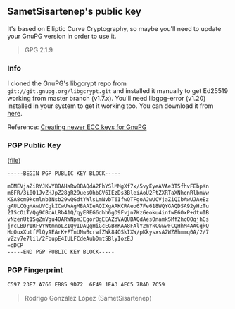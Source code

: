 ## SametSisartenep's public key

It's based on Elliptic Curve Cryptography, so maybe you'll need to update
your GnuPG version in order to use it.

> GPG 2.1.9

### Info

I cloned the GnuPG's libgcrypt repo from `git://git.gnupg.org/libgcrypt.git`
and installed it manually to get Ed25519 working from master branch (v1.7.x).
You'll need libgpg-error (v1.20) installed in your system to get it working
too.
You can download it from [here](ftp://ftp.gnupg.org/gcrypt/libgpg-error/).

Reference: [Creating newer ECC keys for
GnuPG](http://www.gniibe.org/memo/software/gpg/keygen-25519.html)

### PGP Public Key
([file](https://raw.githubusercontent.com/SametSisartenep/gpg-public-key/7BAD7C59.asc))

```txt
-----BEGIN PGP PUBLIC KEY BLOCK-----

mDMEVjaZiRYJKwYBBAHaRw8BAQdA2FhYSlMMgXf7x/5vyEyeAVAe3T5fhvFEbpKn
m6FR/3i0Q1JvZHJpZ28gR29uesOhbGV6IEzDs3BleiAoU2FtZXRTaXNhcnRlbmVw
KSA8cm9kcmlnb3Nsb29wQGdtYWlsLmNvbT6IfwQTFgoAJwUCVjaZiQIbAwUJAeEz
gAULCQgHAwUVCgkICwUWAgMBAAIeAQIXgAAKCRAeo67Fe618WQYGAQDSA92yHzTu
2IScOiT/Qg9CBcALRb41Q/qyEREG6dhh6gD9Fvjn7KzGeoku4infwE60xP+dtuIB
vNzenUt1SgZmVgu4OARWNpmJEgorBgEEAZdVAQUBAQdAes0namkSMf2hcOOqjhGs
jrcLBDrIRFVYWtmnoLZIQyIDAQgHiGcEGBYKAA8FAlY2mYkCGwwFCQHhM4AACgkQ
HqOuxXutfFlQyAEArK+FTnUNwBcrwfZWk84OSkIXW/pKkysxsA2WZ8hmmq0A/2/7
vZzv7e7lil/2FbupE4IULFCdeAubDmtSBlyIozEJ
=qDCP
-----END PGP PUBLIC KEY BLOCK-----
```

### PGP Fingerprint

```txt
C597 23E7 A766 EB85 9D72  6F49 1EA3 AEC5 7BAD 7C59
```

> Rodrigo González López (SametSisartenep)
